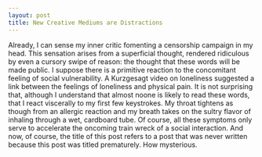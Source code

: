 ```yaml
---
layout: post
title: New Creative Mediums are Distractions
---
```




Already, I can sense my inner critic fomenting a censorship campaign in my head. This sensation arises from a superficial thought, rendered ridiculous by even a cursory swipe of reason: the thought that these words will be made public. I suppose there is a primitive reaction to the concomitant feeling of social vulnerability. A Kurzgesagt video on loneliness suggested a link between the feelings of loneliness and physical pain. It is not surprising that, although I understand that almost noone is likely to read these words, that I react viscerally to my first few keystrokes. My throat tightens as though from an allergic reaction and my breath takes on the sultry flavor of inhaling through a wet, cardboard tube. Of course, all these symptoms only serve to accelerate the oncoming train wreck of a social interaction. And now, of course, the title of this post refers to a post that was never written because this post was titled prematurely. How mysterious. 